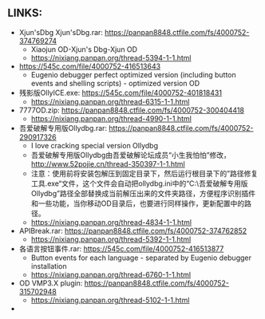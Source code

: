 
## LINKS:
* Xjun'sDbg Xjun'sDbg.rar: https://panpan8848.ctfile.com/fs/4000752-374769274
  * Xiaojun OD-Xjun's Dbg-Xjun OD
  * https://nixiang.panpan.org/thread-5394-1-1.html
* https://545c.com/file/4000752-416513643
  * Eugenio debugger perfect optimized version (including button events and shelling scripts) - optimized version OD
* 残影版OllyICE.exe: https://545c.com/file/4000752-401818431
  * https://nixiang.panpan.org/thread-6315-1-1.html
* 7777OD.zip: https://panpan8848.ctfile.com/fs/4000752-300404418
  * https://nixiang.panpan.org/thread-4990-1-1.html
* 吾爱破解专用版Ollydbg.rar: https://panpan8848.ctfile.com/fs/4000752-290917326
  * I love cracking special version Ollydbg
  * 吾爱破解专用版Ollydbg由吾爱破解论坛成员“小生我怕怕”修改，http://www.52pojie.cn/thread-350397-1-1.html
  * 注意：使用前将安装包解压到固定目录下，然后运行根目录下的”路径修复工具.exe“文件，这个文件会自动把ollydbg.ini中的“C:\吾爱破解专用版Ollydbg”路径全部替换成当前解压出来的文件夹路径，方便程序识别插件和一些功能，当你移动OD目录后，也要进行同样操作，更新配置中的路径。
  * https://nixiang.panpan.org/thread-4834-1-1.html
* APIBreak.rar: https://panpan8848.ctfile.com/fs/4000752-374762852
  * https://nixiang.panpan.org/thread-5392-1-1.html
* 各语言按钮事件.rar: https://545c.com/file/4000752-416513877
  * Button events for each language - separated by Eugenio debugger installation
  * https://nixiang.panpan.org/thread-6760-1-1.html
* OD VMP3.X plugin: https://panpan8848.ctfile.com/fs/4000752-315702948
  * https://nixiang.panpan.org/thread-5102-1-1.html
* 


